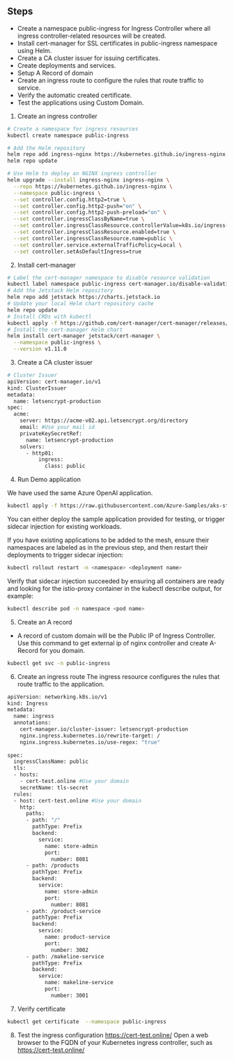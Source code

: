 ## Steps
* Create a namespace public-ingress for Ingress Controller where all ingress controller-related resources will be created.
* Install cert-manager for SSL certificates in public-ingress namespace using Helm.
* Create a CA cluster issuer for issuing certificates.
* Create deployments and services.
* Setup A Record of domain
* Create an ingress route to configure the rules that route traffic to service.
* Verify the automatic created certificate.
* Test the applications using Custom Domain.

1. Create an ingress controller

```bash
# Create a namespace for ingress resources
kubectl create namespace public-ingress

# Add the Helm repository
helm repo add ingress-nginx https://kubernetes.github.io/ingress-nginx
helm repo update

# Use Helm to deploy an NGINX ingress controller
helm upgrade --install ingress-nginx ingress-nginx \
  --repo https://kubernetes.github.io/ingress-nginx \
  --namespace public-ingress \
  --set controller.config.http2=true \
  --set controller.config.http2-push="on" \
  --set controller.config.http2-push-preload="on" \
  --set controller.ingressClassByName=true \
  --set controller.ingressClassResource.controllerValue=k8s.io/ingress-nginx \
  --set controller.ingressClassResource.enabled=true \
  --set controller.ingressClassResource.name=public \
  --set controller.service.externalTrafficPolicy=Local \
  --set controller.setAsDefaultIngress=true
```
2. Install cert-manager

```bash
# Label the cert-manager namespace to disable resource validation
kubectl label namespace public-ingress cert-manager.io/disable-validation=true
# Add the Jetstack Helm repository
helm repo add jetstack https://charts.jetstack.io
# Update your local Helm chart repository cache
helm repo update
# Install CRDs with kubectl
kubectl apply -f https://github.com/cert-manager/cert-manager/releases/download/v1.11.0/cert-manager.crds.yaml
# Install the cert-manager Helm chart
helm install cert-manager jetstack/cert-manager \
  --namespace public-ingress \
  --version v1.11.0
```
3. Create a CA cluster issuer

```bash
# Cluster Issuer
apiVersion: cert-manager.io/v1
kind: ClusterIssuer
metadata:
  name: letsencrypt-production
spec:
  acme:
    server: https://acme-v02.api.letsencrypt.org/directory
    email: #Use your mail id
    privateKeySecretRef:
      name: letsencrypt-production
    solvers:
      - http01:
          ingress:
            class: public

```

4. Run Demo application

We have used the same Azure OpenAI application.

```bash
kubectl apply -f https://raw.githubusercontent.com/Azure-Samples/aks-store-demo/main/aks-store-all-in-one.yaml
``` 


You can either deploy the sample application provided for testing, or trigger sidecar injection for existing workloads.

If you have existing applications to be added to the mesh, ensure their namespaces are labeled as in the previous step, and then restart their deployments to trigger sidecar injection:
```bash
kubectl rollout restart -n <namespace> <deployment name>
```
Verify that sidecar injection succeeded by ensuring all containers are ready and looking for the istio-proxy container in the kubectl describe output, for example:

```bash
kubectl describe pod -n namespace <pod name>
```
5. Create an A record

  * A record of custom domain will be the Public IP of Ingress Controller. Use this command to get external ip of nginx controller and create A-Record for you domain.

```bash
kubectl get svc -n public-ingress
```
6. Create an ingress route
The ingress resource configures the rules that route traffic to the application.

```bash
apiVersion: networking.k8s.io/v1
kind: Ingress
metadata:
  name: ingress
  annotations:
    cert-manager.io/cluster-issuer: letsencrypt-production
    nginx.ingress.kubernetes.io/rewrite-target: /
    nginx.ingress.kubernetes.io/use-regex: "true"
    
spec:
  ingressClassName: public
  tls:
  - hosts:
    - cert-test.online #Use your domain
    secretName: tls-secret
  rules:
  - host: cert-test.online #Use your domain
    http:
      paths:
      - path: "/"
        pathType: Prefix
        backend:
          service:
            name: store-admin
            port:
              number: 8081
      - path: /products
        pathType: Prefix
        backend:
          service:
            name: store-admin
            port:
              number: 8081
      - path: /product-service
        pathType: Prefix
        backend:
          service:
            name: product-service
            port:
              number: 3002
      - path: /makeline-service
        pathType: Prefix
        backend:
          service:
            name: makeline-service
            port:
              number: 3001
```

7. Verify certificate
```bash
kubectl get certificate  --namespace public-ingress
```

8. Test the ingress configuration
https://cert-test.online/
Open a web browser to the FQDN of your Kubernetes ingress controller, such as https://cert-test.online/

